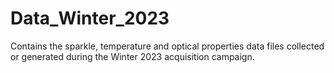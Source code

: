 # Data_Winter_2023
Contains the sparkle, temperature and optical properties data files collected or generated during the Winter 2023 acquisition campaign.
